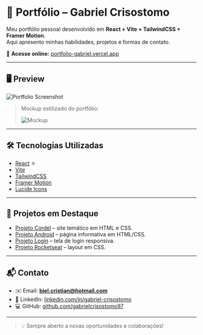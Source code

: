# 🚀 Portfólio – Gabriel Crisostomo

Meu portfólio pessoal desenvolvido em **React + Vite + TailwindCSS + Framer Motion**.  
Aqui apresento minhas habilidades, projetos e formas de contato.  

🔗 **Acesse online:** [portfolio-gabriel.vercel.app](https://portfolio-gabriel-self.vercel.app/)  

---

## 🖥️ Preview
![Portfolio Screenshot](https://raw.githubusercontent.com/gabrielcrisostomo97/portfolio-gabriel/main/public/preview.png)

> Mockup estilizado do portfólio:
>  
> ![Mockup](https://raw.githubusercontent.com/gabrielcrisostomo97/portfolio-gabriel/main/public/mockup.png)

---

## 🛠️ Tecnologias Utilizadas
- [React](https://react.dev/) ⚛️
- [Vite](https://vitejs.dev/)
- [TailwindCSS](https://tailwindcss.com/)
- [Framer Motion](https://www.framer.com/motion/)
- [Lucide Icons](https://lucide.dev/)

---

## 📂 Projetos em Destaque
- [Projeto Cordel](https://github.com/gabrielcrisostomo97/projeto-cordel) – site temático em HTML e CSS.
- [Projeto Android](https://github.com/gabrielcrisostomo97/projeto-android) – página informativa em HTML/CSS.
- [Projeto Login](https://github.com/gabrielcrisostomo97/projeto-login) – tela de login responsiva.
- [Projeto Rocketseat](https://github.com/gabrielcrisostomo97/projeto-rocketseat) – layout em CSS.

---

## 📬 Contato
- ✉️ Email: **biel.cristian@hotmail.com**  
- 💼 LinkedIn: [linkedin.com/in/gabriel-crisostomo](https://www.linkedin.com/in/gabriel-crisostomo/)  
- 💻 GitHub: [github.com/gabrielcrisostomo97](https://github.com/gabrielcrisostomo97)  

---

> 💡 Sempre aberto a novas oportunidades e colaborações!  

